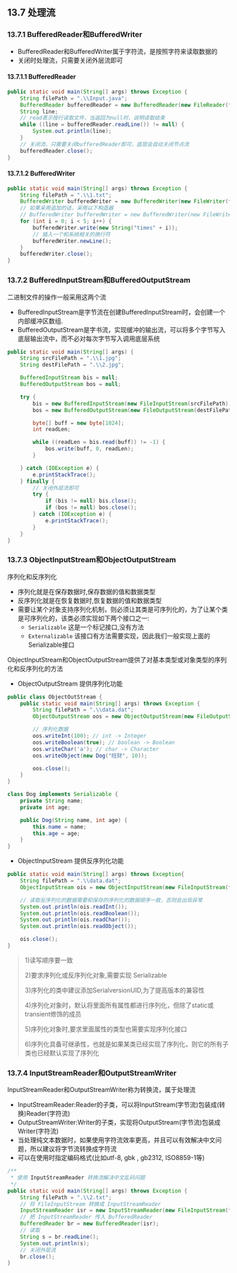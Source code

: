 ## 13.7 处理流

### 13.7.1 BufferedReader和BufferedWriter

- BufferedReader和BufferedWriter属于字符流，是按照字符来读取数据的
- 关闭时处理流，只需要关闭外层流即可

#### 13.7.1.1 BufferedReader

~~~java
public static void main(String[] args) throws Exception {
    String filePath = ".\\Input.java";
    BufferedReader bufferedReader = new BufferedReader(new FileReader(filePath));
    String line;
    // read表示按行读取文件，当返回为null时，说明读取结束
    while ((line = bufferedReader.readLine()) != null) {
        System.out.println(line);
    }
    // 关闭流，只需要关闭bufferedReader即可，底层会自动关闭节点流
    bufferedReader.close();
}
~~~

#### 13.7.1.2 BufferedWriter

~~~java
public static void main(String[] args) throws Exception {
    String filePath = ".\\1.txt";
    BufferedWriter bufferedWriter = new BufferedWriter(new FileWriter(filePath));
    // 如果采用追加的话，采用以下构造器
    // BufferedWriter bufferedWriter = new BufferedWriter(new FileWriter(filePath, true));
    for (int i = 0; i < 5; i++) {
        bufferedWriter.write(new String("times" + i));
        // 插入一个和系统相关的换行符
        bufferedWriter.newLine();
    }
    bufferedWriter.close();
}
~~~

### 13.7.2 BufferedInputStream和BufferedOutputStream

二进制文件的操作一般采用这两个流

- BufferedInputStream是字节流在创建BufferedlnputStream时，会创建一个内部缓冲区数组.
- BufferedOutputStream是字书流，实现缓冲的输出流，可以将多个字节写入底层输出流中，而不必对每次字节写入调用底层系统

~~~java
public static void main(String[] args) {
    String srcFilePath = ".\\1.jpg";
    String destFilePath = ".\\2.jpg";

    BufferedInputStream bis = null;
    BufferedOutputStream bos = null;

    try {
        bis = new BufferedInputStream(new FileInputStream(srcFilePath));
        bos = new BufferedOutputStream(new FileOutputStream(destFilePath));

        byte[] buff = new byte[1024];
        int readLen;

        while ((readLen = bis.read(buff)) != -1) {
            bos.write(buff, 0, readLen);
        }

    } catch (IOException e) {
        e.printStackTrace();
    } finally {
        // 关闭外层流即可
        try {
            if (bis != null) bis.close();
            if (bos != null) bos.close();
        } catch (IOException e) {
            e.printStackTrace();
        }
    }
}
~~~

### 13.7.3 ObjectInputStream和ObjectOutputStream

序列化和反序列化

- 序列化就是在保存数据时,保存数据的值和数据类型
- 反序列化就是在恢复数据时,恢复数据的值和数据类型
- 需要让某个对象支持序列化机制，则必须让其类是可序列化的，为了让某个类是可序列化的，该类必须实现如下两个接口之一:
  - `Serializable` 这是一个标记接口,没有方法
  - `Externalizable` 该接口有方法需要实现，因此我们一般实现上面的Serializable接口

ObjectInputStream和ObjectOutputStream提供了对基本类型或对象类型的序列化和反序列化的方法

- ObjectOutputStream 提供序列化功能

~~~java
public class ObjectOutStream {
    public static void main(String[] args) throws Exception {
        String filePath = ".\\data.dat";
        ObjectOutputStream oos = new ObjectOutputStream(new FileOutputStream(filePath));

        // 序列化数据
        oos.writeInt(100); // int -> Integer
        oos.writeBoolean(true); // boolean -> Boolean
        oos.writeChar('a'); // char -> Character
        oos.writeObject(new Dog("旺财", 10));

        oos.close();
    }
}

class Dog implements Serializable {
    private String name;
    private int age;

    public Dog(String name, int age) {
        this.name = name;
        this.age = age;
    }
}
~~~

- ObjectInputStream 提供反序列化功能

~~~java
public static void main(String[] args) throws Exception{
    String filePath = ".\\data.dat";
    ObjectInputStream ois = new ObjectInputStream(new FileInputStream(filePath));

    // 读取反序列化的数据需要和保存的序列化的数据顺序一致，否则会出现异常
    System.out.println(ois.readInt());
    System.out.println(ois.readBoolean());
    System.out.println(ois.readChar());
    System.out.println(ois.readObject());

    ois.close();
}
~~~

> 1)读写顺序要一致
>
> 2)要求序列化或反序列化对象,需要实现 Serializable
>
> 3)序列化的类中建议添加SerialversionUID,为了提高版本的兼容性
>
> 4)序列化对象时，默认将里面所有属性都进行序列化，但除了static或transient修饰的成员
>
> 5)序列化对象时,要求里面属性的类型也需要实现序列化接口
>
> 6)序列化具备可继承性，也就是如果某类已经实现了序列化，则它的所有子类也已经默认实现了序列化

### 13.7.4 InputStreamReader和OutputStreamWriter

InputStreamReader和OutputStreamWriter称为转换流，属于处理流

- InputStreamReader:Reader的子类，可以将InputStream(字节流)包装成(转换)Reader(字符流)
- OutputStreamWriter:Writer的子类，实现将OutputStream(字节流)包装成Writer(字符流)
- 当处理纯文本数据时，如果使用字符流效率更高，并且可以有效解决中文问题，所以建议将字节流转换成字符流
- 可以在使用时指定编码格式(比如utf-8, gbk , gb2312, ISO8859-1等)

~~~java
/**
 * 使用 InputStreamReader 转换流解决中文乱码问题
 */
public static void main(String[] args) throws Exception {
    String filePath = ".\\2.txt";
    // 将 FileInputStream 转换成 InputStreamReader
    InputStreamReader isr = new InputStreamReader(new FileInputStream(filePath), "gbk");
    // 把 InputStreamReader 传入 BufferedReader
    BufferedReader br = new BufferedReader(isr);
    // 读取
    String s = br.readLine();
    System.out.println(s);
    // 关闭外层流
    br.close();
}
~~~

